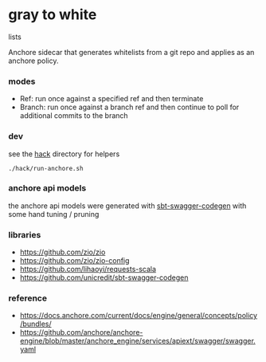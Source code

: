 gray to white
===

lists

Anchore sidecar that generates whitelists from a git repo and applies as an anchore policy.

### modes

- Ref: run once against a specified ref and then terminate
- Branch: run once against a branch ref and then continue to poll for additional commits to the branch

### dev

see the [hack](hack) directory for helpers

```
./hack/run-anchore.sh

```

### anchore api models

the anchore api models were generated with [sbt-swagger-codegen](https://github.com/unicredit/sbt-swagger-codegen) with some hand tuning / pruning

### libraries
- https://github.com/zio/zio
- https://github.com/zio/zio-config
- https://github.com/lihaoyi/requests-scala
- https://github.com/unicredit/sbt-swagger-codegen

### reference
- https://docs.anchore.com/current/docs/engine/general/concepts/policy/bundles/
- https://github.com/anchore/anchore-engine/blob/master/anchore_engine/services/apiext/swagger/swagger.yaml
